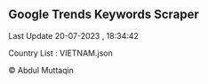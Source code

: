 

## Google Trends Keywords Scraper 
 
Last Update 20-07-2023 , 18:34:42

Country List :
VIETNAM.json



© Abdul Muttaqin 
